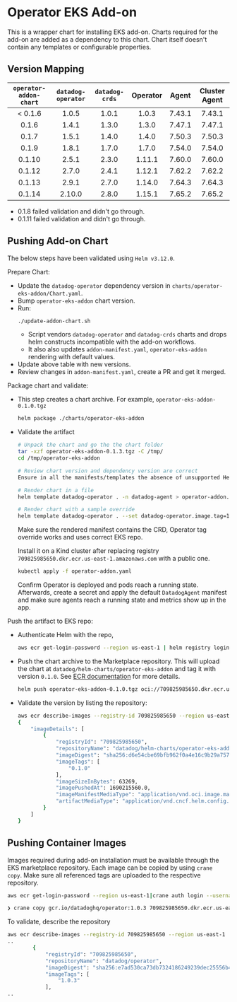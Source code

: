 # Operator EKS Add-on

This is a wrapper chart for installing EKS add-on. Charts required for the add-on are added as a dependency to this chart. Chart itself doesn't contain any templates or configurable properties.

## Version Mapping
| `operator-addon-chart` | `datadog-operator` | `datadog-crds` | Operator | Agent | Cluster Agent |
| :-: | :-: | :-: | :-: | :-: | :-: |
| < 0.1.6 | 1.0.5 | 1.0.1 | 1.0.3 | 7.43.1 | 7.43.1 | 
| 0.1.6 | 1.4.1 | 1.3.0 | 1.3.0 | 7.47.1 | 7.47.1 |
| 0.1.7 | 1.5.1 | 1.4.0 | 1.4.0 | 7.50.3 | 7.50.3 |
| 0.1.9 | 1.8.1 | 1.7.0 | 1.7.0 | 7.54.0 | 7.54.0 |
| 0.1.10 | 2.5.1 | 2.3.0 | 1.11.1 | 7.60.0 | 7.60.0 |
| 0.1.12 | 2.7.0 | 2.4.1 | 1.12.1 | 7.62.2 | 7.62.2 |
| 0.1.13 | 2.9.1 | 2.7.0 | 1.14.0 | 7.64.3 | 7.64.3 |
| 0.1.14 | 2.10.0 | 2.8.0 | 1.15.1 | 7.65.2 | 7.65.2 |

* 0.1.8 failed validation and didn't go through.
* 0.1.11 failed validation and didn't go through.

## Pushing Add-on Chart

The below steps have been validated using `Helm v3.12.0`.

Prepare Chart:

* Update the `datadog-operator` dependency version in `charts/operator-eks-addon/Chart.yaml`.
* Bump `operator-eks-addon` chart version.
* Run:
    ```sh
    ./update-addon-chart.sh
    ```
  * Script vendors `datadog-operator` and `datadog-crds` charts and drops helm constructs incompatible with the add-on workflows.
  * It also also updates `addon-manifest.yaml`, `operator-eks-addon` rendering with default values.
* Update above table with new versions.
* Review changes in `addon-manifest.yaml`, create a PR and get it merged.

Package chart and validate:

* This step creates a chart archive. For example, `operator-eks-addon-0.1.0.tgz`
    ```sh
    helm package ./charts/operator-eks-addon
    ```

* Validate the artifact
    ```sh
    # Unpack the chart and go the the chart folder
    tar -xzf operator-eks-addon-0.1.3.tgz -C /tmp/
    cd /tmp/operator-eks-addon

    # Review chart version and dependency version are correct
    Ensure in all the manifests/templates the absence of unsupported Helm objects.

    # Render chart in a file
    helm template datadog-operator . -n datadog-agent > operator-addon.yaml

    # Render chart with a sample override
    helm template datadog-operator . --set datadog-operator.image.tag=1.2.0 > operator-addon.yaml
    ```
    Make sure the rendered manifest contains the CRD, Operator tag override works and uses correct EKS repo. 

    Install it on a Kind cluster after replacing registry `709825985650.dkr.ecr.us-east-1.amazonaws.com` with a public one.

    ```sh
    kubectl apply -f operator-addon.yaml
    ```
    Confirm Operator is deployed and pods reach a running state. Afterwards, create a secret and apply the default `DatadogAgent` manifest and make sure agents reach a running state and metrics show up in the app.

Push the artifact to EKS repo:
* Authenticate Helm with the repo, 
    ```sh
    aws ecr get-login-password --region us-east-1 | helm registry login --username AWS --password-stdin 709825985650.dkr.ecr.us-east-1.amazonaws.com
    ```

* Push the chart archive to the Marketplace repository. This will upload the chart at `datadog/helm-charts/operator-eks-addon` and tag it with version `0.1.0`. See [ECR documentation][eks-helm-push] for more details.
    ```sh
    helm push operator-eks-addon-0.1.0.tgz oci://709825985650.dkr.ecr.us-east-1.amazonaws.com/datadog/helm-charts
    ```

* Validate the version by listing the repository:
    ```sh
    aws ecr describe-images --registry-id 709825985650 --region us-east-1  --repository-name datadog/helm-charts/operator-eks-addon
    {
        "imageDetails": [
            {
                "registryId": "709825985650",
                "repositoryName": "datadog/helm-charts/operator-eks-addon",
                "imageDigest": "sha256:d6e54cbe69bfb962f0a4e16c9b29a7572f6aaf479de347f91bea8331a1a867f9",
                "imageTags": [
                    "0.1.0"
                ],
                "imageSizeInBytes": 63269,
                "imagePushedAt": 1690215560.0,
                "imageManifestMediaType": "application/vnd.oci.image.manifest.v1+json",
                "artifactMediaType": "application/vnd.cncf.helm.config.v1+json"
            }
        ]
    }
    ```

## Pushing Container Images
Images required during add-on installation must be available through the EKS marketplace repository. Each image can be copied by using `crane copy`. Make sure all referenced tags are uploaded to the respective repository.
```sh
aws ecr get-login-password --region us-east-1|crane auth login --username AWS --password-stdin 709825985650.dkr.ecr.us-east-1.amazonaws.com

❯ crane copy gcr.io/datadoghq/operator:1.0.3 709825985650.dkr.ecr.us-east-1.amazonaws.com/datadog/operator:1.0.3
```

To validate, describe the repository
```sh
aws ecr describe-images --registry-id 709825985650 --region us-east-1  --repository-name datadog/operator
..
        {
            "registryId": "709825985650",
            "repositoryName": "datadog/operator",
            "imageDigest": "sha256:e7ad530ca73db7324186249239dec25556b4d60d85fa9ba0374dd2d0468795b3",
            "imageTags": [
                "1.0.3"
            ],
..
```

[eks-helm-push]: https://docs.aws.amazon.com/AmazonECR/latest/userguide/push-oci-artifact.html
